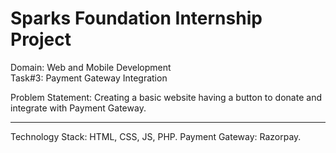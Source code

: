 # Sparks Foundation Internship Project
Domain: Web and Mobile Development<br>
Task#3: Payment Gateway Integration<br>

Problem Statement: Creating a basic website having a button to donate and integrate with Payment Gateway.
<hr>
Technology Stack: HTML, CSS, JS, PHP.
Payment Gateway: Razorpay.
